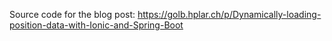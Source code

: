 Source code for the blog post: https://golb.hplar.ch/p/Dynamically-loading-position-data-with-Ionic-and-Spring-Boot